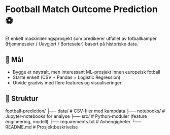 # Football Match Outcome Prediction ⚽

Et enkelt maskinlæringsprosjekt som predikerer utfallet av fotballkamper (Hjemmeseier / Uavgjort / Borteseier) basert på historiske data.

## 🎯 Mål
- Bygge et nøytralt, men interessant ML-prosjekt innen europeisk fotball
- Starte enkelt (CSV + Pandas + Logistic Regression)
- Utvide gradvis med flere features og visualiseringer

## 📂 Struktur

football-prediction/ 
├── data/ # CSV-filer med kampdata 
├── notebooks/ # Jupyter-notebooks for analyse 
├── src/ # Python-moduler (feature engineering, modell) 
├── requirements.txt # Avhengigheter 
└── README.md # Prosjektbeskrivelse